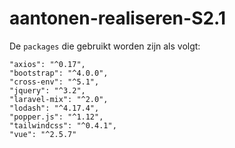 # aantonen-realiseren-S2.1

De `packages` die gebruikt worden zijn als volgt:

```
"axios": "^0.17",
"bootstrap": "^4.0.0",
"cross-env": "^5.1",
"jquery": "^3.2",
"laravel-mix": "^2.0",
"lodash": "^4.17.4",
"popper.js": "^1.12",
"tailwindcss": "^0.4.1",
"vue": "^2.5.7"
```
